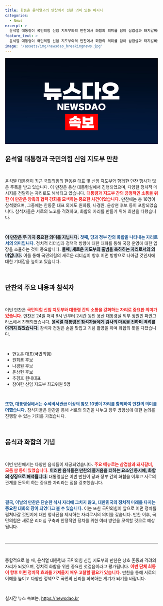 ```yaml
---
title: 한동훈 윤석열과의 만찬에서 전한 의미 있는 메시지
categories:
  - News
excerpt: >
  윤석열 대통령이 국민의힘 신임 지도부와의 만찬에서 화합의 의미를 담아 삼겹살과 돼지갈비를 나누며 강력한 소통을 다짐했습니다. 이 특별한 만찬의 뒷이야기가 궁금하다면 클릭하세요!
feature_text: >
  윤석열 대통령이 국민의힘 신임 지도부와의 만찬에서 화합의 의미를 담아 삼겹살과 돼지갈비를 나누며 강력한 소통을 다짐했습니다. 이 특별한 만찬의 뒷이야기가 궁금하다면 클릭하세요!
image: '/assets/img/newsdao_breakingnews.jpg'
---
```


<p><img src="/assets/img/newsdao_breakingnews.jpg" alt="pcversion 속보" /></p>

<h2 data-ke-size="size26">윤석열 대통령과 국민의힘 신임 지도부 만찬</h2>

<p data-ke-size="size16">&nbsp;</p>

<p data-ke-size="size16">윤석열 대통령이 최근 국민의힘의 한동훈 대표 및 신임 지도부와 함께한 만찬 행사가 많은 주목을 받고 있습니다. 이 만찬은 용산 대통령실에서 진행되었으며, 다양한 정치적 메시지를 전달하는 자리로도 해석되고 있습니다. <b><span style="color: #ee2323;">대통령과 지도부 간의 긍정적인 소통을 위한 이 만찬은 양측의 협력 강화를 모색하는 중요한 사건이었습니다.</span></b> 만찬에는 총 16명이 참석했으며, 그중에는 한동훈 대표 외에도 원희룡, 나경원, 윤상현 후보 등이 포함되었습니다. 참석자들은 서로의 노고를 격려하고, 화합의 자리를 만들기 위해 최선을 다했습니다.</p>

<p data-ke-size="size16">&nbsp;</p>

<p><b><span style="background-color: #21538527;"> 이 만찬은 두 가지 중요한 의미를 지닙니다.</span></b> <b><span style="color: #1a5490;">첫째, 당과 정부 간의 화합을 나타내는 자리로서의 의미입니다.</span></b> 정치적 리더십과 정책적 방향에 대한 대화를 통해 국정 운영에 대한 입장을 조율하는 것이 중요합니다. <b><span style="background-color: #21538527;">둘째, 새로운 지도부의 출범을 축하하는 자리로서의 의미입니다.</span></b> 이를 통해 국민의힘의 새로운 리더십이 향후 어떤 방향으로 나아갈 것인지에 대한 기대감을 높이고 있습니다. </p>

<p data-ke-size="size16">&nbsp;</p>

<h2 data-ke-size="size26">만찬의 주요 내용과 참석자</h2>

<p data-ke-size="size16">&nbsp;</p>

<p data-ke-size="size16">이번 만찬은 <b><span style="color: #ee2323;">국민의힘 신임 지도부와 대통령 간의 소통을 강화하는 자리로 중요한 의미가 있습니다.</span></b> 만찬은 24일 저녁 6시 반부터 2시간 동안 용산 대통령실 외부 정원인 파인그라스에서 진행되었습니다. <b><span style="background-color: #21538527;">윤석열 대통령은 참석자들에게 감사의 마음을 전하며 격려를 아끼지 않았습니다.</span></b> 참석자 전원은 손을 맞잡고 기념 촬영을 하며 화합의 뜻을 다졌습니다.</p>

<p data-ke-size="size16">&nbsp;</p>

<ul>
    <li>한동훈 대표(국민의힘)</li>
    <li>원희룡 후보</li>
    <li>나경원 후보</li>
    <li>윤상현 후보</li>
    <li>추경호 원내대표</li>
    <li>참여한 신임 지도부 최고위원 5명</li>
</ul>

<p data-ke-size="size16">&nbsp;</p>

<p data-ke-size="size16"><b><span style="color: #1a5490;">또한, 대통령실에서는 수석비서관급 이상의 참모 10명이 자리를 함께하여 만찬의 의미를 더했습니다.</span></b> 참석자들은 만찬을 통해 서로의 의견을 나누고 향후 방향성에 대한 논의를 진행할 수 있는 기회를 가졌습니다.</p>

<p data-ke-size="size16">&nbsp;</p>

<h2 data-ke-size="size26">음식과 화합의 기념</h2>

<p data-ke-size="size16">&nbsp;</p>

<p data-ke-size="size16">이번 만찬에서는 다양한 음식들이 제공되었습니다. <b><span style="color: #ee2323;">주요 메뉴로는 삼겹살과 돼지갈비, 모둠 쌈 등이 있었습니다.</span></b> <b><span style="background-color: #21538527;">이러한 음식들은 만찬의 즐거움을 더하는 요소인 동시에, 화합의 상징으로 해석됩니다.</span></b> 대통령실은 이번 만찬이 당과 정부 간의 화합을 이루고 서로의 관계를 돈독히 하는 중요한 자리라는 점을 강조했습니다.</p>

<p data-ke-size="size16">&nbsp;</p>

<p data-ke-size="size16"><b><span style="color: #1a5490;">결국, 이날의 만찬은 단순한 식사 자리에 그치지 않고, 대한민국의 정치적 미래를 다지는 중요한 대화의 장이 되었다고 볼 수 있습니다.</span></b> 이는 또한 국민의힘이 앞으로 어떤 정치를 펼쳐나갈 것인지에 대한 청사진을 제시하는 자리로서의 의미를 갖습니다. 만찬 이후, 국민의힘은 새로운 리더십 구축과 안정적인 정치를 위한 여러 방안을 모색할 것으로 예상됩니다.</p>

<p data-ke-size="size16">&nbsp;</p>

<hr>

<p data-ke-size="size16">&nbsp;</p>

<p data-ke-size="size16">종합적으로 볼 때, 윤석열 대통령과 국민의힘 신임 지도부의 만찬은 상호 존중과 격려의 자리가 되었으며, 정치적 화합을 위한 중요한 첫걸음이라고 평가됩니다. <b><span style="color: #ee2323;">이번 단체 회동이 향후 어떤 정치적 효과를 가져올지 매우 고찰할 필요가 있습니다.</span></b> 만찬을 통해 서로의 이해를 높이고 다양한 정책으로 국민의 신뢰를 회복하는 계기가 되기를 바랍니다.</p>

<p data-ke-size="size16">&nbsp;</p>
실시간 뉴스 속보는, <a href="https://newsdao.kr" rel="dofollow">https://newsdao.kr</a>


